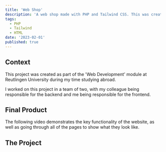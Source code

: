 ```yaml
---
title: 'Web Shop'
description: 'A web shop made with PHP and Tailwind CSS. This was created as part of a school project at Reutlingen University.'
tags:
  - PHP
  - Tailwind
  - HTML
date: '2023-02-01'
published: true
---
```


<script>
  import YouTube from '$lib/components/YouTube-Video.svelte';
  import Wavy from "$lib/components/Wavy.svelte";
</script>

## Context

This project was created as part of the 'Web Development' module at Reutlingen University during my time studying abroad.

I worked on this project in a team of two, with my colleague being responsible for the backend and me being responsible for the frontend.

<Wavy>

## Final Product

The following video demonstrates the key functionality of the website, as well as going through all of the pages to show what they look like.
<YouTube videoId="hWGgw1K-i8Y" title="Test"/>
</Wavy>

## The Project
